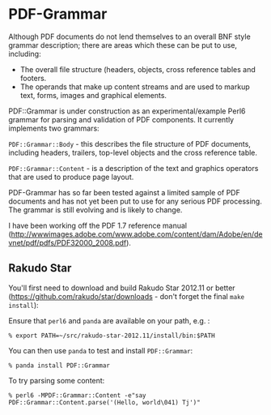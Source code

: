 PDF-Grammar
===========

Although PDF documents do not lend themselves to an overall BNF style grammar
description; there are areas which these can be put to use, including:

- The overall file structure (headers, objects, cross reference tables and footers.
- The operands that make up content streams and are used to markup text, forms,
images and graphical elements.

PDF::Grammar is under construction as an experimental/example Perl6 grammar
for parsing and validation of PDF components. It currently implements
two grammars:

`PDF::Grammar::Body` - this  describes the file structure of PDF documents,
including headers, trailers, top-level objects and the cross reference table.

`PDF::Grammar::Content` - is a description of the text and graphics operators that are used to produce page layout.

PDF-Grammar has so far been tested against a limited sample of PDF documents
and has not yet been put to use for any serious PDF processing. The grammar is still evolving and is likely to change.

I have been working off the PDF 1.7 reference manual (http://wwwimages.adobe.com/www.adobe.com/content/dam/Adobe/en/devnet/pdf/pdfs/PDF32000_2008.pdf).

Rakudo Star
-----------
You'll first need to download and build Rakudo Star 2012.11 or better (https://github.com/rakudo/star/downloads - don't forget the final `make install`):

Ensure that `perl6` and `panda` are available on your path, e.g. :

    % export PATH=~/src/rakudo-star-2012.11/install/bin:$PATH

You can then use `panda` to test and install `PDF::Grammar`:

    % panda install PDF::Grammar

To try parsing some content:

    % perl6 -MPDF::Grammar::Content -e"say PDF::Grammar::Content.parse('(Hello, world\041) Tj')"
